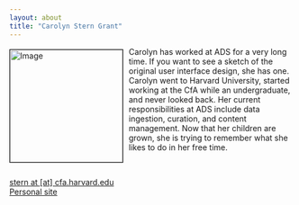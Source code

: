 ```yaml
---
layout: about
title: "Carolyn Stern Grant"
---
```


<img src="{{ site.baseurl }}/img/team/csg.jpg" height="200" width="200" alt="Image" style="float: left; margin: 4px 10px 0px 0px; border: 1px solid #000000;">

Carolyn has worked at ADS for a very long time.  If you want to see a sketch of the original user interface design, she has one.  Carolyn went to Harvard University, started working at the CfA while an undergraduate, and never looked back. Her current responsibilities at ADS include data ingestion, curation, and content management. Now that her children are grown, she is trying to remember what she likes to do in her free time.

<br style="clear:left;"/>

[stern at [at] cfa.harvard.edu](mailto:stern@cfa.harvard.edu)  
[Personal site](http://hea-www.harvard.edu/~stern/cgrant.html)
